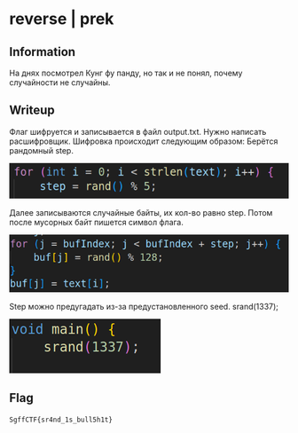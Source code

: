 # reverse | prek

## Information
На днях посмотрел Кунг фу панду, но так и не понял, почему случайности не случайны.


## Writeup

Флаг шифруется и записывается в файл output.txt. Нужно написать расшифровщик.
Шифровка происходит следующим образом:
Берётся рандомный step.

![alt text](img/step.png)

Далее записываются случайные байты, их кол-во равно step. Потом после мусорных байт пишется символ флага.

![alt text](img/write.png)

Step можно предугадать из-за предустановленного seed. srand(1337);

![alt text](img/seed.png)

## Flag
`SgffCTF{sr4nd_1s_bull5h1t}`